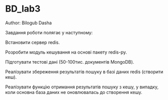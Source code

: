 # BD_lab3

Author: Bilogub Dasha

Завдання роботи полягає у наступному:

Встановити сервер redis.

Розробити модуль кешування на основі пакету redis-py.

Підготувати тестові дані (50-100тис. документів MongoDB).

Реалізувати збереження результатів пошуку в базі даних redis (створити кеш).

Реалізувати функцію отримання результатів пошуку з кешу, у випадку, коли основна база даних не оновлювалась до створення кешу.

